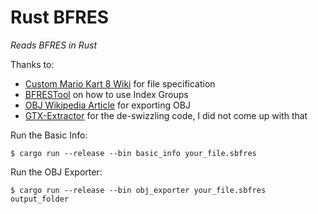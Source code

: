# Rust BFRES
*Reads BFRES in Rust*

Thanks to:
* [Custom Mario Kart 8 Wiki](http://mk8.tockdom.com/wiki/BFRES_(File_Format)) for file specification
* [BFRESTool](https://github.com/aboood40091/BFRES-Tool) on how to use Index Groups
* [OBJ Wikipedia Article](https://en.wikipedia.org/wiki/Wavefront_.obj_file) for exporting OBJ
* [GTX-Extractor](https://github.com/aboood40091/GTX-Extractor) for the de-swizzling code, I did not come up with that

Run the Basic Info: 
```
$ cargo run --release --bin basic_info your_file.sbfres
```

Run the OBJ Exporter:
```
$ cargo run --release --bin obj_exporter your_file.sbfres output_folder
```